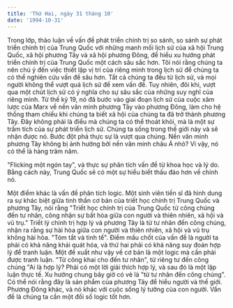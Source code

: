 ```yaml
---
title: 'Thứ Hai, ngày 31 tháng 10'
date: '1994-10-31'
---
```


Trong lớp, thảo luận về vấn đề phát triển chính trị so sánh, so sánh sự phát triển chính trị của Trung Quốc với những manh mối lịch sử của xã hội Trung Quốc, xã hội phương Tây và xã hội phương Đông, để hiểu xu hướng phát triển chính trị của Trung Quốc một cách sâu sắc hơn. Tôi nói rằng chúng ta nên chú ý đến việc thiết lập vị trí của riêng mình trong lịch sử để chúng ta có thể nghiên cứu vấn đề sâu hơn. Tất cả chúng ta đều từ lịch sử, và mọi người không thể vượt quá lịch sử để xem vấn đề. Tuy nhiên, đôi khi, vượt qua một chút lịch sử có ý nghĩa cho sự sâu sắc của những suy nghĩ của riêng mình. Từ thế kỷ 19, nó đã bước vào giai đoạn lịch sử của cuộc xâm lược của Marx về nền văn minh phương Tây vào phương Đông, làm cho hệ thống tham chiếu khi chúng ta biết xã hội của chúng ta đã trở thành phương Tây. Đây không phải là điều mà chúng ta có thể thoát khỏi, mà là một sự trầm tích của sự phát triển lịch sử. Chúng ta sống trong thế giới này và sẽ nhận được nó. Bước đột phá thực sự là vượt qua chúng. Nền văn minh phương Tây không bị ảnh hưởng bởi nền văn minh châu Á nhỏ? Vì vậy, nó có thể là hàng trăm năm.

"Flicking một ngón tay", và thực sự phân tích vấn đề từ khoa học và lý do. Bằng cách này, Trung Quốc sẽ có một sự hiểu biết thấu đáo hơn về chính nó.

Một điểm khác là vấn đề phân tích logic. Một sinh viên tiến sĩ đã hình dung ra sự khác biệt giữa tinh thần cơ bản của triết học chính trị Trung Quốc và phương Tây, nói rằng "Triết học chính trị của Trung Quốc từ công chúng đến tư nhân, công nhận sự bất hòa giữa con người và thiên nhiên, xã hội và vũ trụ." Triết lý chính trị hợp lý và phương Tây là từ tư nhân đến công chúng, nhận ra rằng sự hài hòa giữa con người và thiên nhiên, xã hội và vũ trụ không hài hòa. "Tóm tắt và tinh tế". Điểm mấu chốt của vấn đề là người ta phải có khả năng khái quát hóa, và thứ hai phải có khả năng suy đoán hợp lý để tranh luận. Một đề xuất như vậy về cơ bản là một logic mà cần phải được tranh luận. "Từ công khai cho đến tư nhân", từ riêng tư đến công chúng "Ai là hợp lý? Phải có một lời giải thích hợp lý, và sau đó là một lập luận thực tế. Xu hướng chung bây giờ có vẻ là "từ tư nhân đến công chúng". Có thể nói rằng đây là sản phẩm của phương Tây để hiểu người và thế giới. Phương Đông khác, và nó khác với cuộc sống lý tưởng của con người. Vấn đề là chúng ta cần một đối số logic tốt hơn.
